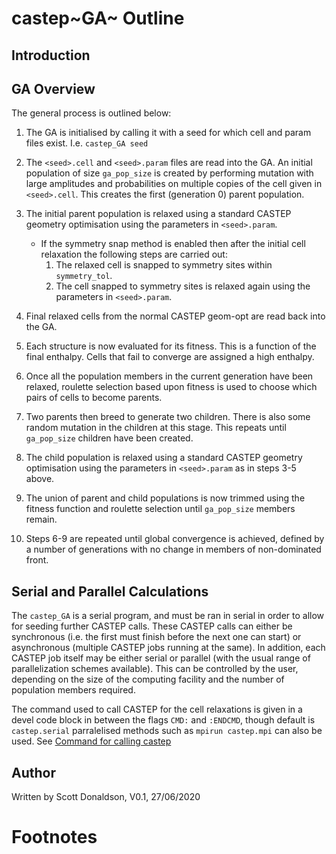# castep~GA~ Outline

## Introduction


## GA Overview

The general process is outlined below:

1.  The GA is initialised by calling it with a seed for which cell and
    param files exist. I.e. `castep_GA seed`

2.  The `<seed>.cell` and `<seed>.param` files are read into the GA. An
    initial population of size `ga_pop_size` is created by performing
    mutation with large amplitudes and probabilities on multiple copies
    of the cell given in `<seed>.cell`. This creates the first
    (generation 0) parent population.

3.  The initial parent population is relaxed using a standard CASTEP
    geometry optimisation using the parameters in `<seed>.param`.

    -   If the symmetry snap method is enabled then after the initial
        cell relaxation the following steps are carried out:
        1.  The relaxed cell is snapped to symmetry sites within
            `symmetry_tol`.
        2.  The cell snapped to symmetry sites is relaxed again using
            the parameters in `<seed>.param`.

4.  Final relaxed cells from the normal CASTEP geom-opt are read back
    into the GA.

5.  Each structure is now evaluated for its fitness. This is a function
    of the final enthalpy. Cells that fail to converge are assigned a
    high enthalpy.

6.  Once all the population members in the current generation have been
    relaxed, roulette selection based upon fitness is used to choose
    which pairs of cells to become parents.

7.  Two parents then breed to generate two children. There is also some
    random mutation in the children at this stage. This repeats until
    `ga_pop_size` children have been created.

8.  The child population is relaxed using a standard CASTEP geometry
    optimisation using the parameters in `<seed>.param` as in steps 3-5
    above.

9.  The union of parent and child populations is now trimmed using the
    fitness function and roulette selection until `ga_pop_size` members
    remain.

10. Steps 6-9 are repeated until global convergence is achieved, defined
    by a number of generations with no change in members of
    non-dominated front.

## Serial and Parallel Calculations

The `castep_GA` is a serial program, and must be ran in serial in order
to allow for seeding further CASTEP calls. These CASTEP calls can either
be synchronous (i.e. the first must finish before the next one can
start) or asynchronous (multiple CASTEP jobs running at the same). In
addition, each CASTEP job itself may be either serial or parallel (with
the usual range of parallelization schemes available). This can be
controlled by the user, depending on the size of the computing facility
and the number of population members required.

The command used to call CASTEP for the cell relaxations is given in a
devel code block in between the flags `CMD:` and `:ENDCMD`, though
default is `castep.serial` parralelised methods such as
`mpirun castep.mpi` can also be used. See
[Command for calling castep](Input_Options.md#command-for-calling-castep-cmd)

## Author

Written by Scott Donaldson, V0.1, 27/06/2020

# Footnotes

[^1]: Abraham N L and Probert M I 2006 Physical Review B - Condensed
    Matter and Materials Physics 73 224104 URL
    <https://link.aps.org/doi/10.1103/PhysRevB.73.224104>

[^2]: Abraham N L and Probert M I 2008 Physical Review B - Condensed
    Matter and Materials Physics 77 134117 URL
    <https://link.aps.org/doi/10.1103/PhysRevB.77.134117>

[^3]: Abraham N L : A Genetic Algorithm for Crystal Structure Prediction
    (PhD thesis) <https://www.cmt.york.ac.uk/cmd/nla_thesis.pdf>

[^4]: Higgins E J, Hasnip P J and Probert M I J : Simultaneous
    Prediction of the Magnetic and Crystal Structure of Materials Using
    a Genetic Algorithm. Crystals 9 2073-4352
    <https://doi.org/10.3390/cryst9090439>

[^5]: Higgins E : A Genetic Algorithm for Magnetic Materials Structure
    Prediction (PhD thesis)
    <https://www.cmt.york.ac.uk/cmd/ejh_thesis.pdf>

[^6]: Bauer M, Probert M and Panosetti C : Systematic Comparison of
    Genetic Algorithm and Basin Hopping Approaches to the Global
    Optimization of Si(111) Surface Reconstructions. J Phys Chem A 126
    1089-5639 <https://doi.org/10.1021/acs.jpca.2c00647>

[^7]: "SPGLIB: a software library for crystal symmetry search", Atsushi
    Togo and Isao Tanaka, <https://arxiv.org/abs/1808.01590> (written at
    version 1.10.4)
